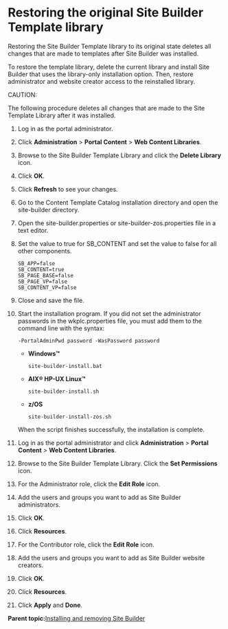 # Restoring the original Site Builder Template library

Restoring the Site Builder Template library to its original state deletes all changes that are made to templates after Site Builder was installed.

To restore the template library, delete the current library and install Site Builder that uses the library-only installation option. Then, restore administrator and website creator access to the reinstalled library.

CAUTION:

The following procedure deletes all changes that are made to the Site Template Library after it was installed.

1.  Log in as the portal administrator.

2.  Click **Administration** \> **Portal Content** \> **Web Content Libraries**.

3.  Browse to the Site Builder Template Library and click the **Delete Library** icon.

4.  Click **OK**.

5.  Click **Refresh** to see your changes.

6.  Go to the Content Template Catalog installation directory and open the site-builder directory.

7.  Open the site-builder.properties or site-builder-zos.properties file in a text editor.

8.  Set the value to true for SB\_CONTENT and set the value to false for all other components.

    ```
    SB_APP=false
    SB_CONTENT=true
    SB_PAGE_BASE=false
    SB_PAGE_VP=false
    SB_CONTENT_VP=false
    ```

9.  Close and save the file.

10. Start the installation program. If you did not set the administrator passwords in the wkplc.properties file, you must add them to the command line with the syntax:

    `-PortalAdminPwd password -WasPassword password`

    -   **Windows™**

        `site-builder-install.bat`

    -   **AIX® HP-UX Linux™**

        `site-builder-install.sh`

    -   **z/OS**

        `site-builder-install-zos.sh`

    When the script finishes successfully, the installation is complete.

11. Log in as the portal administrator and click **Administration** \> **Portal Content** \> **Web Content Libraries**.

12. Browse to the Site Builder Template Library. Click the **Set Permissions** icon.

13. For the Administrator role, click the **Edit Role** icon.

14. Add the users and groups you want to add as Site Builder administrators.

15. Click **OK**.

16. Click **Resources**.

17. For the Contributor role, click the **Edit Role** icon.

18. Add the users and groups you want to add as Site Builder website creators.

19. Click **OK**.

20. Click **Resources**.

21. Click **Apply** and **Done**.


**Parent topic:**[Installing and removing Site Builder](../sitebuilder/sitebuilder_inst_overview.md)

